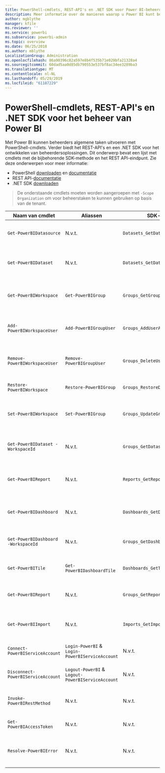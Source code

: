 ```yaml
---
title: PowerShell-cmdlets, REST-API's en .NET SDK voor Power BI-beheerders
description: Meer informatie over de manieren waarop u Power BI kunt beheren via scripts en programmeer-API's.
author: mgblythe
manager: kfile
ms.reviewer: ''
ms.service: powerbi
ms.subservice: powerbi-admin
ms.topic: overview
ms.date: 06/25/2018
ms.author: mblythe
LocalizationGroup: Administration
ms.openlocfilehash: 86a90396c82a597e8b4f535b71e029bfa21328a4
ms.sourcegitcommit: 60dad5aa0d85db790553e537bf8ac34ee3289ba3
ms.translationtype: MT
ms.contentlocale: nl-NL
ms.lasthandoff: 05/29/2019
ms.locfileid: "61187229"
---
```

# <a name="powershell-cmdlets-rest-apis-and-net-sdk-for-power-bi-administration"></a>PowerShell-cmdlets, REST-API's en .NET SDK voor het beheer van Power BI
Met Power BI kunnen beheerders algemene taken uitvoeren met PowerShell-cmdlets. Verder biedt het REST-API's en een .NET SDK voor het ontwikkelen van beheerdersoplossingen. Dit onderwerp bevat een lijst met cmdlets met de bijbehorende SDK-methode en het REST API-eindpunt. Zie deze onderwerpen voor meer informatie:

- PowerShell [downloaden](https://www.powershellgallery.com/packages/MicrosoftPowerBIMgmt/) en [documentatie](https://docs.microsoft.com/powershell/power-bi/overview?view=powerbi-ps)
- REST API-[documentatie](https://docs.microsoft.com/rest/api/power-bi/admin)
- .NET SDK [downloaden](https://www.nuget.org/packages/Microsoft.PowerBI.Api/)

> De onderstaande cmdlets moeten worden aangeroepen met `-Scope Organization` om voor beheerstaken te kunnen gebruiken op basis van de tenant.

| **Naam van cmdlet** | **Aliassen** | **SDK-methode** | **REST API-eindpunt** | **Beschrijving** |
| --- | --- | --- | --- | --- |
| `Get-PowerBIDatasource` | N.v.t. | `Datasets_GetDataSourcesAsAdmin` | /v1.0/myorg/admin/datasets/{datasetkey}/datasources | Hiermee haalt u de gegevensbronnen voor een bepaalde gegevensset op. |
| `Get-PowerBIDataset` | N.v.t. | `Datasets_GetDatasetsAsAdmin` | /v1.0/myorg/admin/datasets | Hiermee haalt u de volledige lijst met gegevenssets in een Power BI-tenant op. |
| `Get-PowerBIWorkspace` | `Get-PowerBIGroup` | `Groups_GetGroupsAsAdmin` | /v1.0/myorg/admin/groups | Hiermee haalt u de volledige lijst met werkruimten in een Power BI-tenant op. |
| `Add-PowerBIWorkspaceUser` | `Add-PowerBIGroupUser` | `Groups_AddUserAsAdmin` | /v1.0/myorg/admin/groups/{groupId}/users | Hiermee voegt u een gebruiker als lid aan een opgegeven werkruimte toe. |
| `Remove-PowerBIWorkspaceUser` | `Remove-PowerBIGroupUser` | `Groups_DeleteUserAsAdmin` | /v1.0/myorg/admin/groups/{groupId}/users/{user} | Hiermee verwijdert u een gebruiker uit de lijst met leden van de opgegeven werkruimte. |
| `Restore-PowerBIWorkspace` |`Restore-PowerBIGroup` | `Groups_RestoreDeletedGroupAsAdmin` | /v1.0/myorg/admin/groups/{groupId}/restore | Hiermee herstelt u een verwijderde werkruimte. |
| `Set-PowerBIWorkspace` |`Set-PowerBIGroup` | `Groups_UpdateGroupAsAdmin` | /v1.0/myorg/admin/groups/{groupId} | Hiermee werkt u de eigenschappen van een opgegeven werkruimte bij. |
| `Get-PowerBIDataset -WorkspaceId` | N.v.t. | `Groups_GetDatasetsAsAdmin` | /v1.0/myorg/admin/groups/{group\_id}/datasets | Hiermee haalt u de gegevenssets binnen een opgegeven werkruimte op. |
| `Get-PowerBIReport` | N.v.t. | `Reports_GetReportsAsAdmin` | /v1.0/myorg/admin/reports | Hiermee haalt u de volledige lijst met rapporten in een Power BI-tenant op. |
| `Get-PowerBIDashboard` | N.v.t. | `Dashboards_GetDashboardsAsAdmin` | /v1.0/myorg/admin/dashboards | Hiermee haalt u de volledige lijst met dashboards in een Power BI-tenant op. |
| `Get-PowerBIDashboard -WorkspaceId` | N.v.t. | `Groups_GetDashboardsAsAdmin` | /v1.0/myorg/admin/groups/{group\_id}/dashboards | Hiermee haalt u de dashboards binnen een opgegeven werkruimte op. |
| `Get-PowerBITile` | `Get-PowerBIDashboardTile` | `Dashboards_GetTilesAsAdmin` | /v1.0/myorg/admin/dashboards/{dashboard\_id}/tiles | Hiermee haalt u de tegels van een opgegeven dashboard op. |
| `Get-PowerBIReport` | N.v.t. | `Groups_GetReportsAsAdmin` | /v1.0/myorg/admin/groups/{group\_id}/reports | Hiermee haalt u de rapporten binnen een opgegeven werkruimte op. |
| `Get-PowerBIImport` | N.v.t. | `Imports_GetImportsAsAdmin` | /v1.0/myorg/admin/imports | Hiermee haalt u de volledige lijst met importbewerkingen in een Power BI-tenant op. |
| `Connect-PowerBIServiceAccount` | `Login-PowerBI` &  `Login-PowerBIServiceAccount` | N.v.t. | N.v.t. | Meld u aan bij Power BI en start een sessie. |
| `Disconnect-PowerBIServiceAccount` | `Logout-PowerBI` & `Logout-PowerBIServiceAccount` | N.v.t. | N.v.t. | Meld u af bij Power BI en sluit vervolgens de bestaande sessie. |
| `Invoke-PowerBIRestMethod`| N.v.t. | N.v.t. | N.v.t. | Verzend willekeurige REST API-aanroepen naar Power BI. |
| `Get-PowerBIAccessToken`| N.v.t. | N.v.t. | N.v.t. | Verkrijg het Power BI-toegangstoken in een sessie. |
| `Resolve-PowerBIError`| N.v.t. | N.v.t. | N.v.t. | Haal gedetailleerde gegevens over fouten voor mislukte cmdlet- aanroepen op. |
